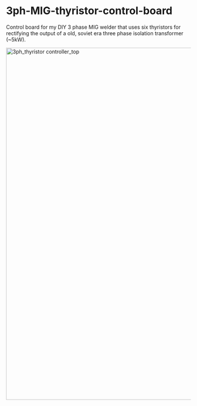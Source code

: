 # 3ph-MIG-thyristor-control-board
Control board for my DIY 3 phase MIG welder that uses six thyristors for rectifying the output of a old, soviet era three phase isolation transformer (~5kW). 


<img width="1723" height="960" alt="3ph_thyristor controller_top" src="https://github.com/user-attachments/assets/fafa20a5-f6e0-49c6-b1b7-873be8620ea4" />

